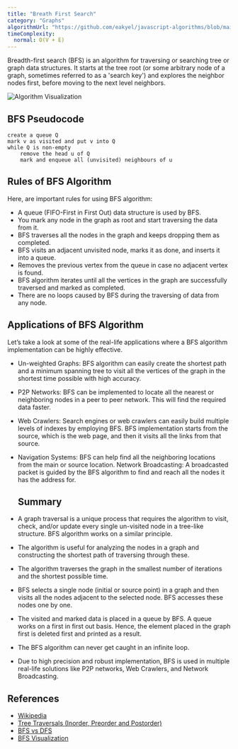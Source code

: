 ```yaml
---
title: "Breath First Search"
category: "Graphs"
algorithmUrl: "https://github.com/eakyel/javascript-algorithms/blob/main/breadthFirstSearch.js"
timeComplexity:
  normal: O(V + E)
---
```


Breadth-first search (BFS) is an algorithm for traversing
or searching tree or graph data structures. It starts at
the tree root (or some arbitrary node of a graph, sometimes
referred to as a 'search key') and explores the neighbor
nodes first, before moving to the next level neighbors.

![Algorithm Visualization](https://upload.wikimedia.org/wikipedia/commons/5/5d/Breadth-First-Search-Algorithm.gif)

## BFS Pseudocode

```
create a queue Q
mark v as visited and put v into Q
while Q is non-empty
    remove the head u of Q
    mark and enqueue all (unvisited) neighbours of u
```

## Rules of BFS Algorithm

Here, are important rules for using BFS algorithm:

- A queue (FIFO-First in First Out) data structure is used by BFS.
- You mark any node in the graph as root and start traversing the data from it.
- BFS traverses all the nodes in the graph and keeps dropping them as completed.
- BFS visits an adjacent unvisited node, marks it as done, and inserts it into a queue.
- Removes the previous vertex from the queue in case no adjacent vertex is found.
- BFS algorithm iterates until all the vertices in the graph are successfully traversed and marked as completed.
- There are no loops caused by BFS during the traversing of data from any node.

## Applications of BFS Algorithm

Let’s take a look at some of the real-life applications where a BFS algorithm implementation can be highly effective.

- Un-weighted Graphs: BFS algorithm can easily create the shortest path and a minimum spanning tree to visit all the vertices of the graph in the shortest time possible with high accuracy.
- P2P Networks: BFS can be implemented to locate all the nearest or neighboring nodes in a peer to peer network. This will find the required data faster.
- Web Crawlers: Search engines or web crawlers can easily build multiple levels of indexes by employing BFS. BFS implementation starts from the source, which is the web page, and then it visits all the links from that source.
- Navigation Systems: BFS can help find all the neighboring locations from the main or source location.
  Network Broadcasting: A broadcasted packet is guided by the BFS algorithm to find and reach all the nodes it has the address for.

  ## Summary

- A graph traversal is a unique process that requires the algorithm to visit, check, and/or update every single un-visited node in a tree-like structure. BFS algorithm works on a similar principle.
- The algorithm is useful for analyzing the nodes in a graph and constructing the shortest path of traversing through these.
- The algorithm traverses the graph in the smallest number of iterations and the shortest possible time.
- BFS selects a single node (initial or source point) in a graph and then visits all the nodes adjacent to the selected node. BFS accesses these nodes one by one.
- The visited and marked data is placed in a queue by BFS. A queue works on a first in first out basis. Hence, the element placed in the graph first is deleted first and printed as a result.
- The BFS algorithm can never get caught in an infinite loop.
- Due to high precision and robust implementation, BFS is used in multiple real-life solutions like P2P networks, Web Crawlers, and Network Broadcasting.

## References

- [Wikipedia](https://en.wikipedia.org/wiki/Breadth-first_search)
- [Tree Traversals (Inorder, Preorder and Postorder)](https://www.geeksforgeeks.org/tree-traversals-inorder-preorder-and-postorder/)
- [BFS vs DFS](https://www.geeksforgeeks.org/bfs-vs-dfs-binary-tree/)
- [BFS Visualization](https://www.cs.usfca.edu/~galles/visualization/BFS.html)
